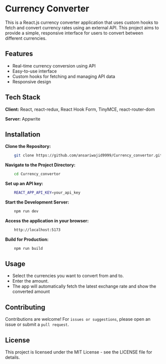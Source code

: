 
# Currency Converter

This is a React.js currency converter application that uses custom hooks to fetch and convert currency rates using an external API. This project aims to provide a simple, responsive interface for users to convert between different currencies.

## Features

- Real-time currency conversion using API
- Easy-to-use interface
- Custom hooks for fetching and managing API data
- Responsive design
## Tech Stack

**Client:** React,  react-redux, React Hook Form, TinyMCE, react-router-dom

**Server:** Appwrite


## Installation

**Clone the Repository:**

```bash
    git clone https://github.com/ansariwajid9999/Currency_convertor.git
```
**Navigate to the Project Directory:**

```bash
    cd Currency_convertor
```

**Set up an API key:**

```bash
    REACT_APP_API_KEY=your_api_key
```

**Start the Development Server:**

```bash
    npm run dev
```

**Access the application in your browser:**

```bash
    http://localhost:5173
```

**Build for Production:**

```bash
    npm run build
```
## Usage

- Select the currencies you want to convert from and to.
- Enter the amount.
- The app will automatically fetch the latest exchange rate and show the converted amount


## Contributing

Contributions are welcome! For `issues or suggestions`, please open an issue or submit a `pull request`.


## License

This project is licensed under the MIT License - see the LICENSE file for details.